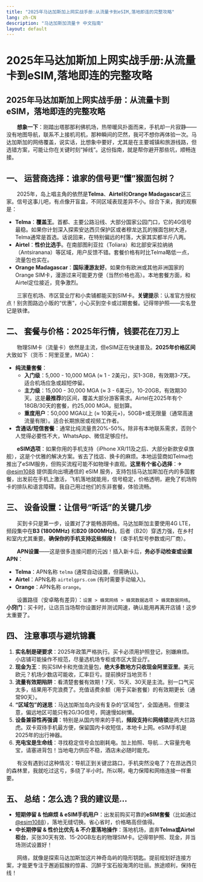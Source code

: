 ```yaml
---
title: "2025年马达加斯加上网实战手册:从流量卡到eSIM,落地即连的完整攻略"
lang: zh-CN
description: "马达加斯加流量卡 中文指南"
layout: default
---
```

# 2025年马达加斯加上网实战手册:从流量卡到eSIM,落地即连的完整攻略

## 2025年马达加斯加上网实战手册：从流量卡到eSIM，落地即连的完整攻略

　　**想象一下**：刚踏出塔那那利佛机场，热带暖风扑面而来，手机却一片寂静——没有地图导航，联系不上接机司机，那种瞬间的茫然，我可不想你再体验一次。马达加斯加的网络覆盖，说实话，比想象中要好，尤其是在主要城镇和旅游线路，但选错方案，可能让你在关键时刻“掉线”。这份指南，就是帮你避开那些坑，顺畅连接。

## 一、 运营商选择：谁家的信号更“懂”猴面包树？

　　2025年，岛上唱主角的依然是**Telma**、**Airtel**和**Orange Madagascar**这三家。信号这事儿吧，有点像开盲盒，不同区域表现差异不小。综合下来，我的观察是：

*   **Telma**：**覆盖王**。首都、主要公路沿线、大部分国家公园门口，它的4G信号最稳。如果你计划深入探索安达西贝保护区或者穆龙达瓦的猴面包树大道，Telma通常是首选。话说回来，在特别偏远的村落，大家其实都半斤八两。
*   **Airtel**：**性价比选手**。在南部图利亚拉（Toliara）和北部安采拉纳纳（Antsiranana）等区域，用户反馈不错。套餐价格有时比Telma略低一点，流量包也实在。
*   **Orange Madagascar**：**国际漫游友好**。如果你有欧洲或其他非洲国家的Orange SIM卡，漫游过来可能更方便（当然价格也高）。本地套餐方面，和Airtel定位接近，竞争激烈。

　　三家在机场、市区营业厅和小卖铺都能买到SIM卡。**关键提示**：认准官方授权点！别贪图路边小贩的“优惠”，小心买到空卡或过期套餐。记得带护照——实名登记是铁律。

## 二、 套餐与价格：2025年行情，钱要花在刀刃上

　　物理SIM卡（流量卡）依然是主流，但eSIM正在快速普及。**2025年价格区间**大致如下（货币：阿里亚里，MGA）：

*   **纯流量套餐**：
    *   **入门级**：5,000 - 10,000 MGA (≈ 1 - 2美元)，买1-3GB，有效期3-7天。适合机场应急或超短停留。
    *   **主力级**：15,000 - 30,000 MGA (≈ 3 - 6美元)，10-20GB，有效期30天。这是**最推荐**的区间，覆盖大部分游客需求。Airtel在2025年有个18GB/30天的套餐，约25,000 MGA，挺划算。
    *   **重度用户**：50,000 MGA以上 (≈ 10美元+)，50GB+或无限量（通常高速流量有限）。适合长期旅居或视频工作者。
*   **含通话/短信套餐**：通常比纯流量贵20%-50%。除非有本地联系需求，否则个人觉得必要性不大，WhatsApp、微信足够应付。

　　**eSIM选项**：如果你用的手机支持（iPhone XR/11及之后、大部分新款安卓旗舰），这是个优雅的解决方案。省去了找店、换卡的麻烦。本地运营商如Telma也推出了eSIM服务，但购买流程可能不如物理卡直观。**这里有个省心选择**：✈ [@esim1088](https://t.me/s/esim1088) 提供面向出境通信的 eSIM 服务，支持包括马达加斯加在内的多国套餐，出发前在手机上激活，飞机落地就能用，信号稳定，价格透明，避免了机场购卡的排队和语言障碍。我自己用过他们的东非套餐，体验流畅。

## 三、 设备设置：让信号“听话”的关键几步

　　买到卡只是第一步，设置对了才能畅游网络。马达加斯加主要使用4G LTE，频段集中在**B3 (1800MHz)** 和**B20 (800MHz)**。后者（B20）穿透力强，在乡村和室内尤其重要。**确保你的手机支持这些频段！**（查手机型号参数或问厂商）。

　　**APN设置**——这是很多连接问题的元凶！插入新卡后，**务必手动检查或设置APN**：

*   **Telma**：APN名称 `telma` (通常自动设置，但需确认)。
*   **Airtel**：APN名称 `airtelgprs.com` (有时需要手动输入)。
*   **Orange**：APN名称 `orange`。

　　设置路径（安卓略有差异）：`设置 > 蜂窝网络 > 蜂窝数据选项 > 蜂窝数据网络`。**小窍门**：买卡时，让店员当场帮你设置好并测试网速，确认能用再离开店铺！这步太重要了。

## 四、 注意事项与避坑锦囊

1.  **实名制是硬要求**：2025年政策严格执行。买卡必须用护照登记，别嫌麻烦。小店铺可能操作不规范，尽量选机场专柜或市区大营业厅。
2.  **现金为王**：购买SIM卡和充值流量包，**绝大多数地方只收现金阿里亚里**。美元欧元？机场少数店可能收，汇率巨亏。提前换好当地货币！
3.  **流量有效期陷阱**：看清楚套餐有效期！7天、15天、30天是主流。别一口气买太多，结果用不完浪费了。充值话费余额（用于买新套餐）的有效期更长（通常90天）。
4.  **“区域包”的迷思**：马达加斯加岛内没有复杂的“区域包”，全国通用。但要注意，偏远地区可能只有2G/3G信号，网速慢如树懒。
5.  **设备兼容性再强调**：特别是从国内带来的手机，**频段支持**和**网络锁**是两大拦路虎。双卡双待手机最方便，保留国内卡收短信，本地卡上网。eSIM手机是2025年的出行神器。
6.  **充电宝是生命线**：寻找稳定信号会加剧耗电。加上拍照、导航... 大容量充电宝，请塞进背包！当地电力供应不稳，酒店未必随时能充。

　　有没有遇到过这种情况：导航正到关键岔路口，手机突然没电了？在昂达西贝的森林里，我就吃过这亏，多绕了半小时。所以啊，电力保障和网络连接一样重要。

## 五、 总结：怎么选？我的建议是...

*   **短期停留 & 怕麻烦 & eSIM手机用户**：出发前购买可靠的**eSIM套餐**（比如通过[@esim1088](https://t.me.s/esim1088)），落地无缝切换。省心省时，价格略高但值得。
*   **中长期停留 & 性价比优先 & 不介意落地操作**：落地机场，直奔**Telma或Airtel柜台**，买张30天有效、15-20GB左右的物理SIM卡。记得带护照、现金，并当场测试设置好！

　　网络，就像是探索马达加斯加这片神奇岛屿的隐形钥匙。提前规划好连接方案，才能更专注于邂逅狐猴的惊喜、沉醉于宝石般海湾的壮丽。旅途顺利，保持在线！